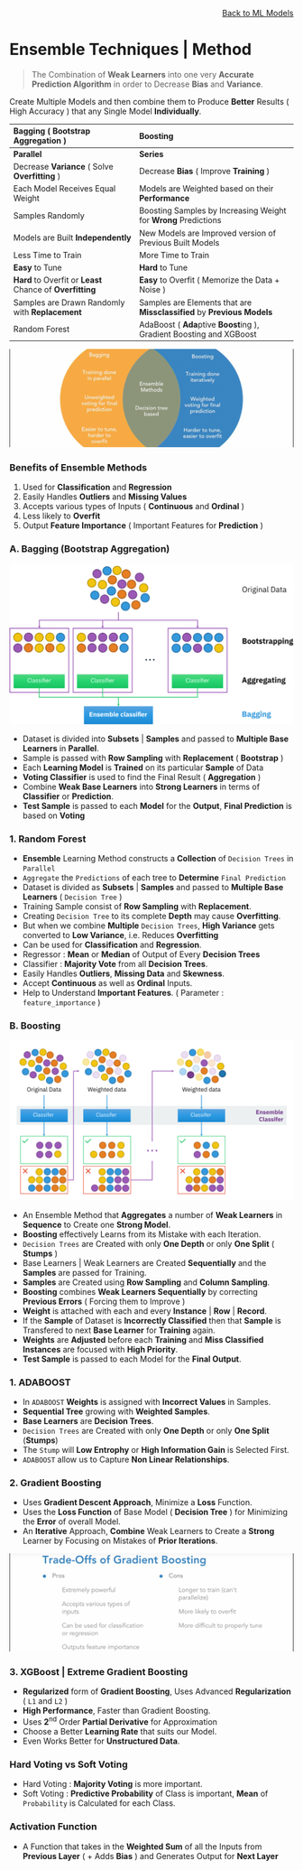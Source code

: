 <p align='right'><a href='https://github.com/KIRANKUMAR7296/Library/blob/main/Machine%20Learning/Machine%20Learning%20Models.md'>Back to ML Models</a></p>

# Ensemble Techniques | Method

> The Combination of **Weak Learners** into one very **Accurate Prediction Algorithm** in order to Decrease **Bias** and **Variance**.

Create Multiple Models and then combine them to Produce **Better** Results ( High Accuracy ) that any Single Model **Individually**.
 
Bagging ( Bootstrap Aggregation ) | Boosting
:--- | :---
**Parallel** | **Series**
Decrease **Variance** ( Solve **Overfitting** ) | Decrease **Bias** ( Improve **Training** )
Each Model Receives Equal Weight | Models are Weighted based on their **Performance**
Samples Randomly | Boosting Samples by Increasing Weight for **Wrong** Predictions
Models are Built **Independently** | New Models are Improved version of Previous Built Models
Less Time to Train | More Time to Train
**Easy** to Tune | **Hard** to Tune
**Hard** to Overfit or **Least** Chance of **Overfitting** | **Easy** to Overfit ( Memorize the Data + Noise )
Samples are Drawn Randomly with **Replacement** | Samples are Elements that are **Missclassified** by **Previous Models**
Random Forest | AdaBoost ( **Ada**ptive **Boost**ing ), Gradient Boosting and XGBoost

![Ensembles](Image/Ensembles.png)

### Benefits of Ensemble Methods

1. Used for **Classification** and **Regression**
2. Easily Handles **Outliers** and **Missing Values**
3. Accepts various types of Inputs ( **Continuous** and **Ordinal** )
4. Less likely to **Overfit**
5. Output **Feature Importance** ( Important Features for **Prediction** )

### A. Bagging (Bootstrap Aggregation)

![Ensemble Bagging](Image/EnsembleBagging.svg)

- Dataset is divided into **Subsets** | **Samples** and passed to **Multiple Base Learners** in **Parallel**.
- Sample is passed with **Row Sampling** with **Replacement** ( **Bootstrap** )
- Each **Learning Model** is **Trained** on its particular **Sample** of Data
- **Voting Classifier** is used to find the Final Result ( **Aggregation** )
- Combine **Weak Base Learners** into **Strong Learners** in terms of **Classifier** or **Prediction**.
- **Test Sample** is passed to each **Model** for the **Output**, **Final Prediction** is based on **Voting**

### 1. Random Forest 

- **Ensemble** Learning Method constructs a **Collection** of `Decision Trees` in `Parallel` 
- `Aggregate` the `Predictions` of each tree to **Determine** `Final Prediction`
- Dataset is divided as **Subsets** | **Samples** and passed to **Multiple Base Learners** ( `Decision Tree` )
- Training Sample consist of **Row Sampling** with **Replacement**.
- Creating `Decision Tree` to its complete **Depth** may cause **Overfitting**.
- But when we combine **Multiple** `Decision Trees`, **High Variance** gets converted to **Low Variance**, i.e. Reduces **Overfitting**
- Can be used for **Classification** and **Regression**.
- Regressor : **Mean** or **Median** of Output of Every **Decision Trees**
- Classifier : **Majority Vote** from all **Decision Trees**.
- Easily Handles **Outliers**, **Missing Data** and **Skewness**.
- Accept **Continuous** as well as **Ordinal** Inputs.
- Help to Understand **Important Features**. ( Parameter : `feature_importance` )

### B. Boosting

![Ensemble Boosting](Image/EnsembleBoosting.svg)

- An Ensemble Method that **Aggregates** a number of **Weak Learners** in **Sequence** to Create one **Strong Model**.
- **Boosting** effectively Learns from its Mistake with each Iteration.
- `Decision Trees` are Created with only **One Depth** or only **One Split** ( **Stumps** )
- Base Learners | Weak Learners are Created **Sequentially** and the **Samples** are passed for Training.
- **Samples** are Created using **Row Sampling** and **Column Sampling**.
- **Boosting** combines **Weak Learners Sequentially** by correcting **Previous Errors** ( Forcing them to Improve )
- **Weight** is attached with each and every **Instance** | **Row** | **Record**.
- If the **Sample** of Dataset is **Incorrectly Classified** then that **Sample** is Transfered to next **Base Learner** for **Training** again.
- **Weights** are **Adjusted** before each **Training** and **Miss Classified Instances** are focused with **High Priority**.
- **Test Sample** is passed to each Model for the **Final Output**.

### 1. ADABOOST

- In `ADABOOST` **Weights** is assigned with **Incorrect Values** in Samples.
- **Sequential Tree** growing  with **Weighted Samples**.
- **Base Learners** are **Decision Trees**.
- `Decision Trees` are Created with only **One Depth** or only **One Split** (**Stumps**)
- The `Stump` will **Low Entrophy** or **High Information Gain** is Selected First.
- `ADABOOST` allow us to Capture **Non Linear Relationships**.

### 2. Gradient Boosting

- Uses **Gradient Descent Approach**, Minimize a **Loss** Function.
- Uses the **Loss Function** of Base Model ( **Decision Tree** ) for Minimizing the **Error** of overall Model.
- An **Iterative** Approach, **Combine** Weak Learners to Create a **Strong** Learner by Focusing on Mistakes of **Prior Iterations**.

![Gradient Boosting](Image/GB.png)

### 3. XGBoost | Extreme Gradient Boosting

- **Regularized** form of **Gradient Boosting**, Uses Advanced **Regularization** ( `L1` and `L2` )
- **High Performance**, Faster than Gradient Boosting.
- Uses **2**<sup>nd</sup> Order **Partial Derivative** for Approximation
- Choose a Better **Learning Rate** that suits our Model.
- Even Works Better for **Unstructured Data**.

### Hard Voting vs Soft Voting

- Hard Voting : **Majority Voting** is more important.
- Soft Voting : **Predictive Probability** of Class is important, **Mean** of `Probability` is Calculated for each Class.

### Activation Function
- A Function that takes in the **Weighted Sum** of all the Inputs from **Previous Layer** ( + Adds **Bias** ) and Generates Output for **Next Layer**
